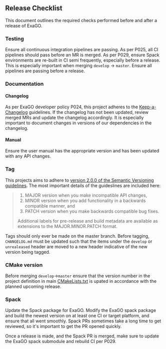 ## Release Checklist

This document outlines the required checks performed before and after a release of ExaGO.

### Testing

Ensure all continuous integration pipelines are passing. 
As per P025, all CI pipelines should pass before an MR is merged.
As per P029, ensure Spack environments are re-built in CI semi frequently, especially before a release.
This is especially important when merging `develop` -> `master`.
Ensure all pipelines are passing before a release.

### Documentation

#### Changelog

As per ExaGO developer policy P024, this project adheres to the [Keep-a-Changelog](https://keepachangelog.com/en/1.0.0/) guidelines.
If the changelog has not been updated, review merged MRs and update the changelog accordingly.
It is especially important to document changes in versions of our dependencies in the changelog.

#### Manual

Ensure the user manual has the appropriate version and has been updated with any API changes.

### Tag

This projects aims to adhere to [version 2.0.0 of the Semantic Versioning guidelines](https://semver.org/spec/v2.0.0.html).
The most important details of the guideslines are included here:

> 1. MAJOR version when you make incompatible API changes,
> 1. MINOR version when you add functionality in a backwards compatible manner, and
> 1. PATCH version when you make backwards compatible bug fixes.
> 
> Additional labels for pre-release and build metadata are available as extensions to the MAJOR.MINOR.PATCH format.

Tags should only ever be made on the master branch.
Before tagging, `CHANGELOG.md` must be updated such that the items under the `develop` or `unrealeased` header are moved to a new header indicative of the new version being tagged.

### CMake version

Before merging `develop`->`master` ensure that the version number in the project definition in main [CMakeLists.txt](../CMakeLists.txt) is upated in accordance with the planned upcoming release.

### Spack

Update the Spack package for ExaGO.
Modify the ExaGO spack package and build the newest version on at least one CI or target platform, and ensure that all went smoothly.
Spack PRs sometimes take a long time to get reviewed, so it's important to get the PR opened quickly.

Once a release is made, and the Spack PR is merged, make sure to update the ExaGO spack submodule and rebuild CI per P029.